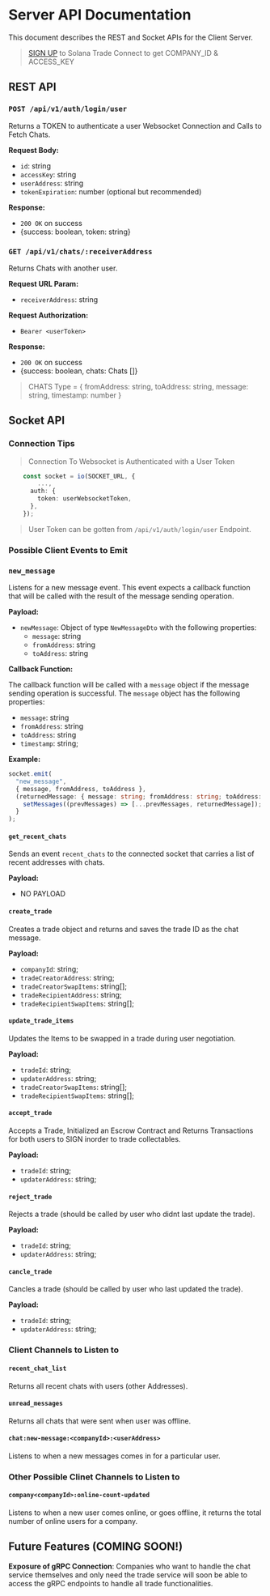 # Server API Documentation

This document describes the REST and Socket APIs for the Client Server.

> [SIGN UP](http://localhost:3000) to Solana Trade Connect to get COMPANY_ID & ACCESS_KEY

## REST API

### `POST /api/v1/auth/login/user`

Returns a TOKEN to authenticate a user Websocket Connection and Calls to Fetch Chats.

**Request Body:**

- `id`: string
- `accessKey`: string
- `userAddress`: string
- `tokenExpiration`: number (optional but recommended)

**Response:**

- `200 OK` on success
- {success: boolean, token: string}

### `GET /api/v1/chats/:receiverAddress`

Returns Chats with another user.

**Request URL Param:**

- `receiverAddress`: string

**Request Authorization:**

- `Bearer <userToken>`

**Response:**

- `200 OK` on success
- {success: boolean, chats: Chats []}

> CHATS Type =
> { fromAddress: string, toAddress: string, message: string, timestamp: number }

## Socket API

### Connection Tips

> Connection To Websocket is Authenticated with a User Token

```ts
    const socket = io(SOCKET_URL, {
        ...,
      auth: {
        token: userWebsocketToken,
      },
    });
```

> User Token can be gotten from `/api/v1/auth/login/user` Endpoint.

### Possible Client Events to Emit

### `new_message`

Listens for a new message event. This event expects a callback function that will be called with the result of the message sending operation.

**Payload:**

- `newMessage`: Object of type `NewMessageDto` with the following properties:
  - `message`: string
  - `fromAddress`: string
  - `toAddress`: string

**Callback Function:**

The callback function will be called with a `message` object if the message sending operation is successful. The `message` object has the following properties:

- `message`: string
- `fromAddress`: string
- `toAddress`: string
- `timestamp`: string;

**Example:**

```ts
socket.emit(
  "new_message",
  { message, fromAddress, toAddress },
  (returnedMessage: { message: string; fromAddress: string; toAddress: string; timestamp: string }) => {
    setMessages((prevMessages) => [...prevMessages, returnedMessage]);
  }
);
```

#### `get_recent_chats`

Sends an event `recent_chats` to the connected socket that carries a list of recent addresses with chats.

**Payload:**

- NO PAYLOAD

#### `create_trade`

Creates a trade object and returns and saves the trade ID as the chat message.

**Payload:**

- `companyId`: string;
- `tradeCreatorAddress`: string;
- `tradeCreatorSwapItems`: string[];
- `tradeRecipientAddress`: string;
- `tradeRecipientSwapItems`: string[];

#### `update_trade_items`

Updates the Items to be swapped in a trade during user negotiation.

**Payload:**

- `tradeId`: string;
- `updaterAddress`: string;
- `tradeCreatorSwapItems`: string[];
- `tradeRecipientSwapItems`: string[];

#### `accept_trade`

Accepts a Trade, Initialized an Escrow Contract and Returns Transactions for both users to SIGN inorder to trade collectables.

**Payload:**

- `tradeId`: string;
- `updaterAddress`: string;

#### `reject_trade`

Rejects a trade (should be called by user who didnt last update the trade).

**Payload:**

- `tradeId`: string;
- `updaterAddress`: string;

#### `cancle_trade`

Cancles a trade (should be called by user who last updated the trade).

**Payload:**

- `tradeId`: string;
- `updaterAddress`: string;

### Client Channels to Listen to

#### `recent_chat_list`

Returns all recent chats with users (other Addresses).

#### `unread_messages`

Returns all chats that were sent when user was offline.

#### `chat:new-message:<companyId>:<userAddress>`

Listens to when a new messages comes in for a particular user.

### Other Possible Clinet Channels to Listen to

#### `company<companyId>:online-count-updated`

Listens to when a new user comes online, or goes offline, it returns the total number of online users for a company.

## Future Features (COMING SOON!)

**Exposure of gRPC Connection**: Companies who want to handle the chat service themselves and only need the trade service will soon be able to access the gRPC endpoints to handle all trade functionalities.
